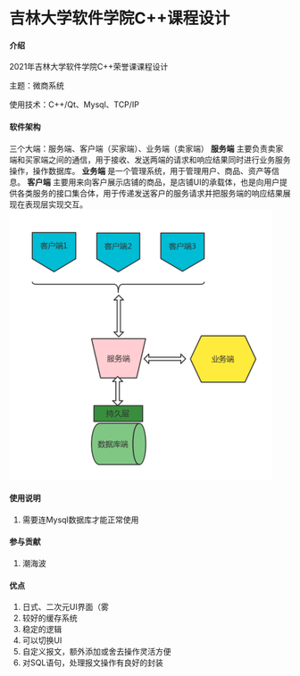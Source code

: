 # 吉林大学软件学院C++课程设计
#### 介绍
2021年吉林大学软件学院C++荣誉课课程设计

主题：微商系统

使用技术：C++/Qt、Mysql、TCP/IP

#### 软件架构
三个大端：服务端、客户端（买家端）、业务端（卖家端）
 **服务端** 主要负责卖家端和买家端之间的通信，用于接收、发送两端的请求和响应结果同时进行业务服务操作，操作数据库。
 **业务端** 是一个管理系统，用于管理用户、商品、资产等信息。
 **客户端** 主要用来向客户展示店铺的商品，是店铺UI的承载体，也是向用户提供各类服务的接口集合体，用于传递发送客户的服务请求并把服务端的响应结果展现在表现层实现交互。
![架构示意图](%E6%9E%B6%E6%9E%84%E5%9B%BE.png)

#### 使用说明

1.  需要连Mysql数据库才能正常使用

#### 参与贡献

1.  潮海波


#### 优点

1.  日式、二次元UI界面（雾
2.  较好的缓存系统
3.  稳定的逻辑
4.  可以切换UI
5.  自定义报文，额外添加或舍去操作灵活方便
6.  对SQL语句，处理报文操作有良好的封装
